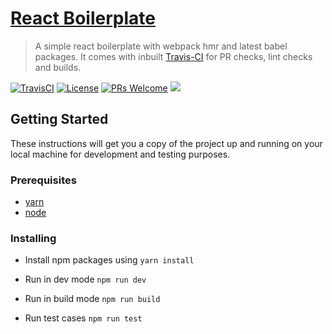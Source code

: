 # [React Boilerplate](http://react-simple-boilerplate.surge.sh/) 

> A simple react boilerplate with webpack hmr and latest babel packages. It comes with inbuilt [Travis-CI](https://travis-ci.org/) for PR checks, lint checks and builds.

[![TravisCI](https://img.shields.io/travis/udaypydi/react-simple-boilerplate)](https://travis-ci.org/github/udaypydi/react-simple-boilerplate/builds)
[![License](https://img.shields.io/github/license/udaypydi/react-simple-boilerplate)](https://github.com/udaypydi/react-simple-boilerplate/blob/master/LICENSE)
[![PRs Welcome](https://img.shields.io/badge/PRs-welcome-brightgreen.svg)](https://github.com/udaypydi/react-simple-boilerplate/blob/master/CONTRIBUTING.md) ![](https://img.shields.io/travis/udaypydi/react-simple-boilerplate)


## Getting Started
These instructions will get you a copy of the project up and running on your local machine for development and testing purposes.

### Prerequisites
* [yarn](https://classic.yarnpkg.com/en/docs/install/)
* [node](https://nodejs.org/en/download/) 


### Installing
- Install npm packages using `yarn install`

- Run in dev mode
    `npm run dev`

- Run in build mode
    `npm run build`
    
- Run test cases
    `npm run test`
